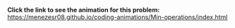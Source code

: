**Click the link to see the animation for this problem:** https://menezesr08.github.io/coding-animations/Min-operations/index.html
